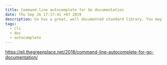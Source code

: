```yaml
---
title: Command-line autocomplete for Go documentation
date: Thu Sep 26 17:17:41 +07 2019
description: Go has a great, well documented standard library. You may find yourself spending a fairly significant chunk of your Go programming time digging in stdlib docs, which is reasonable to expect at least for novice Go coders.
tags:
  - cli
  - doc
  - autocomplete
---
```


https://eli.thegreenplace.net/2018/command-line-autocomplete-for-go-documentation/
